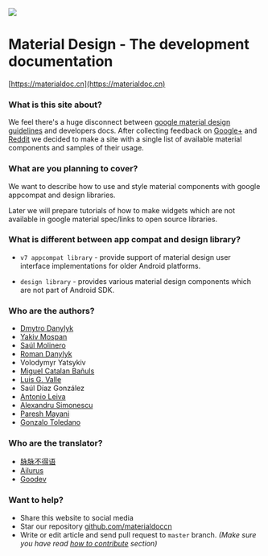 ![](docs/images/screenshot.png)

# Material Design - The development documentation

[https://materialdoc.cn](https://materialdoc.cn)

### What is this site about?

We feel there's a huge disconnect between [google material design guidelines](http://www.google.com/design/spec/material-design/introduction.html) and developers docs. After collecting feedback on [Google+](https://plus.google.com/+DmytroDanylyk/posts/MJYpZq666KA) and [Reddit](https://www.reddit.com/r/androiddev/comments/3qm8pk/do_you_think_material_design_spec_is_not_enough/) we decided to make a site with a single list of available material components and samples of their usage.

### What are you planning to cover?

We want to describe how to use and style material components with google appcompat and design libraries.

Later we will prepare tutorials of how to make widgets which are not available in google material spec/links to open source libraries.

### What is different between app compat and design library?

* `v7 appcompat library` - provide support of material design user interface implementations  for older Android platforms.

* `design library` - provides various material design components which are not part of Android SDK.

### Who are the authors?

* [Dmytro Danylyk](http://www.dmytrodanylyk.com/)
* [Yakiv Mospan](http://www.yakivmospan.com/)
* [Saúl Molinero](http://saulmm.github.io/)
* [Roman Danylyk](https://github.com/romandanylyk)
* Volodymyr Yatsykiv
* [Miguel Catalan Bañuls](https://geekytheory.com)
* [Luis G. Valle](http://lgvalle.xyz)
* Saúl Díaz González
* [Antonio Leiva](http://antonioleiva.com)
* [Alexandru Simonescu](http://alexsimo.com)
* [Paresh Mayani](http://www.technotalkative.com/)
* [Gonzalo Toledano](http://gnzlt.com)

### Who are the translator?

* [脉脉不得语](http://www.inferjay.com)
* [Ailurus](http://www.easydone.cn)
* [Goodev](http://blog.chengyunfeng.com/)

### Want to help?

* Share this website to social media
* Star our repository [github.com/materialdoccn](https://github.com/materialdoccn/materialdoc-web)
* Write or edit article and send pull request to `master` branch. *(Make sure you have read [how to contribute](docs/how-to-contribute.md) section)*
